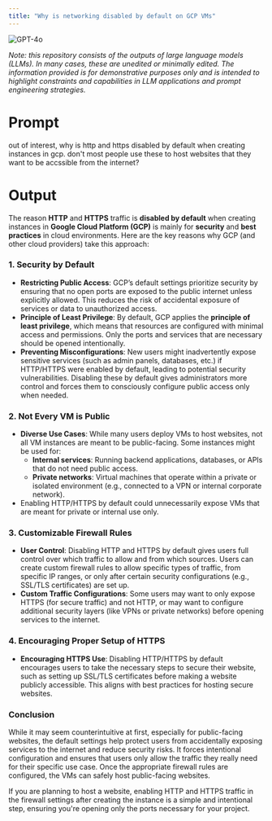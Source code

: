 ```yaml
---
title: "Why is networking disabled by default on GCP VMs"
---
```

![GPT-4o](https://img.shields.io/badge/GPT--4o-3333FF?style=for-the-badge&logo=openai&logoColor=white)



*Note: this repository consists of the outputs of large language models (LLMs). In many cases, these are unedited or minimally edited. The information provided is for demonstrative purposes only and is intended to highlight constraints and capabilities in LLM applications and prompt engineering strategies.*


# Prompt

out of interest, why is http and https disabled by default when creating instances in gcp. don't most people use these to host websites that they want to be accssible from the internet?

# Output

The reason **HTTP** and **HTTPS** traffic is **disabled by default** when creating instances in **Google Cloud Platform (GCP)** is mainly for **security** and **best practices** in cloud environments. Here are the key reasons why GCP (and other cloud providers) take this approach:

### 1. **Security by Default**
- **Restricting Public Access**: GCP’s default settings prioritize security by ensuring that no open ports are exposed to the public internet unless explicitly allowed. This reduces the risk of accidental exposure of services or data to unauthorized access.
- **Principle of Least Privilege**: By default, GCP applies the **principle of least privilege**, which means that resources are configured with minimal access and permissions. Only the ports and services that are necessary should be opened intentionally.
- **Preventing Misconfigurations**: New users might inadvertently expose sensitive services (such as admin panels, databases, etc.) if HTTP/HTTPS were enabled by default, leading to potential security vulnerabilities. Disabling these by default gives administrators more control and forces them to consciously configure public access only when needed.

### 2. **Not Every VM is Public**
- **Diverse Use Cases**: While many users deploy VMs to host websites, not all VM instances are meant to be public-facing. Some instances might be used for:
  - **Internal services**: Running backend applications, databases, or APIs that do not need public access.
  - **Private networks**: Virtual machines that operate within a private or isolated environment (e.g., connected to a VPN or internal corporate network).
- Enabling HTTP/HTTPS by default could unnecessarily expose VMs that are meant for private or internal use only.

### 3. **Customizable Firewall Rules**
- **User Control**: Disabling HTTP and HTTPS by default gives users full control over which traffic to allow and from which sources. Users can create custom firewall rules to allow specific types of traffic, from specific IP ranges, or only after certain security configurations (e.g., SSL/TLS certificates) are set up.
- **Custom Traffic Configurations**: Some users may want to only expose HTTPS (for secure traffic) and not HTTP, or may want to configure additional security layers (like VPNs or private networks) before opening services to the internet.

### 4. **Encouraging Proper Setup of HTTPS**
- **Encouraging HTTPS Use**: Disabling HTTP/HTTPS by default encourages users to take the necessary steps to secure their website, such as setting up SSL/TLS certificates before making a website publicly accessible. This aligns with best practices for hosting secure websites.

### Conclusion
While it may seem counterintuitive at first, especially for public-facing websites, the default settings help protect users from accidentally exposing services to the internet and reduce security risks. It forces intentional configuration and ensures that users only allow the traffic they really need for their specific use case. Once the appropriate firewall rules are configured, the VMs can safely host public-facing websites.

If you are planning to host a website, enabling HTTP and HTTPS traffic in the firewall settings after creating the instance is a simple and intentional step, ensuring you're opening only the ports necessary for your project.